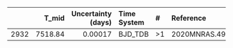 |      |   T_mid |   Uncertainty (days) | Time System   | #   | Reference           |
|-----:|--------:|---------------------:|:--------------|:----|:--------------------|
| 2932 | 7518.84 |              0.00017 | BJD_TDB       | >1  | 2020MNRAS.493..126M |